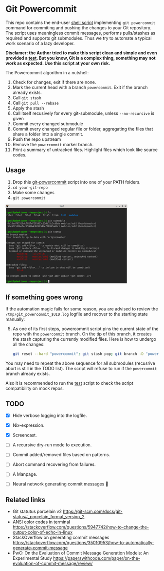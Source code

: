 Git Powercommit
===============

This repo contains the end-user [shell script](./git-powercommit) implementing
`git powercommit` command for commiting and pushing the changes to your Git
repository. The script uses meaningless commit messages, performs pulls/stashes
as required and supports git submodules. Thus we try to automate a typical work
scenario of a lazy developer.

**Disclamer: the Author tried to make this script clean and simple and even
provided a [test](./test.sh). But you know, Git is a complex thing, something
may not work as expected. Use this script at your own risk.**

The Powercommit algorithm in a nutshell:

1. Check for changes, exit if there are none.
2. Mark the current head with a branch `powercommit`. Exit if the branch already
   exists.
3. Call `git stash`
4. Call `git pull --rebase`
5. Apply the stash
6. Call itself recusively for every git-submodule, unless `--no-recursive` is
   given
7. Commit every changed submodule
8. Commit every changed regular file or folder, aggregating the files that
   share a folder into a single commit.
9. Push the repo upstream
10. Remove the `powercommit` marker branch.
11. Print a summary of untracked files. Highlight files which look like
    source codes.


Usage
-----

1. Drop this [git-powercommit](./git-powercommit) script into one of your PATH
   folders.
2. `cd your-git-repo`
3. Make some changes
4. `git powercommit`

<img src="Screencast.gif" alt="Screencast" width="400"/>


If something goes wrong
-----------------------

If the automation magic fails for some reason, you are advised to review the
`/tmp/git_powercommit_$UID.log` logfile and recover to the starting state
manually:

5. As one of its first steps, powercommit script pins the current state of the
   repo with the `powercommit` branch. On the tip of this branch, it creates the
   stash capturing the currently modified files. Here is how to undergo all the
   changes:
    ```sh
    git reset --hard "powercommit"; git stash pop; git branch -D "powercommit"
    ```

You may need to repeat the above sequence for all submodules (recusrive abort is
still in the TODO list). The script will refuse to run if the `powercommit`
branch already exists.

Also it is recommended to run the [test](./test.sh) script to check the script
compatibility on mock repos.


TODO
----

* [x] Hide verbose logging into the logfile.
* [x] Nix-expression.
* [x] Screencast.
* [ ] A recursive dry-run mode fo execution.
* [ ] Commit added/removed files based on patterns.
* [ ] Abort command recovering from failures.
* [ ] A Manpage.
* [ ] Neural network generating commit messages :pig:


Related links
-------------

* Git statutus porcelain v2 https://git-scm.com/docs/git-status#_porcelain_format_version_2
* ANSI color codes in terminal https://stackoverflow.com/questions/5947742/how-to-change-the-output-color-of-echo-in-linux
* StackOverflow on generating commit messages https://stackoverflow.com/questions/35010953/how-to-automatically-generate-commit-message
* PwC: On the Evaluation of Commit Message Generation Models: An Experimental Study https://paperswithcode.com/paper/on-the-evaluation-of-commit-message/review/

